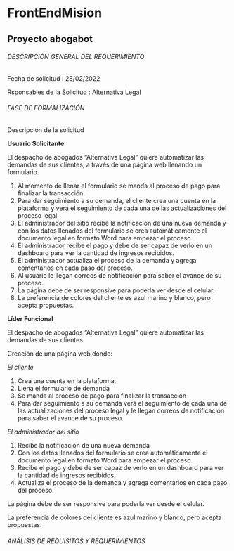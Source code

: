 # FrontEndMision
## Proyecto abogabot 
###### DESCRIPCIÓN GENERAL DEL REQUERIMIENTO
Fecha de solicitud : 28/02/2022


Rsponsables de la Solicitud : Alternativa Legal
###### FASE DE FORMALIZACIÓN
Descripción de la solicitud

**Usuario Solicitante**


El despacho de abogados “Alternativa Legal” quiere automatizar las demandas de sus clientes, a través de una página web llenando un formulario.

1.	Al momento de llenar el formulario se manda al proceso de pago para finalizar la transacción.
2.	Para dar seguimiento a su demanda, el cliente crea una cuenta en la plataforma y verá el seguimiento de cada una de las actualizaciones del proceso legal.
3.	El administrador del sitio recibe la notificación de una nueva demanda y con los datos llenados del formulario se crea automáticamente el documento legal en formato Word para empezar el proceso.
4.	El administrador recibe el pago y debe de ser capaz de verlo en un dashboard para ver la cantidad de ingresos recibidos.
5.	El administrador actualiza el proceso de la demanda y agrega comentarios en cada paso del proceso.
6.	Al usuario le llegan correos de notificación para saber el avance de su proceso.
7.	La página debe de ser responsive para poderla ver desde el celular.
8.	La preferencia de colores del cliente es azul marino y blanco, pero acepta propuestas.

**Líder Funcional**

El despacho de abogados “Alternativa Legal” quiere automatizar las demandas de sus clientes.

Creación de una página web donde:

*El cliente* 
1.	Crea una cuenta en la plataforma.
2.	Llena el formulario de demanda
3.	Se manda al proceso de pago para finalizar la transacción
4.	Para dar seguimiento a su demanda verá el seguimiento de cada una de las actualizaciones del proceso legal y le llegan correos de notificación para saber el avance de su proceso.

*El administrador del sitio*
1.	Recibe la notificación de una nueva demanda 
2.	Con los datos llenados del formulario se crea automáticamente el documento legal en formato Word para empezar el proceso.
3.	Recibe el pago y debe de ser capaz de verlo en un dashboard para ver la cantidad de ingresos recibidos.
4.	Actualiza el proceso de la demanda y agrega comentarios en cada paso del proceso.


La página debe de ser responsive para poderla ver desde el celular.


La preferencia de colores del cliente es azul marino y blanco, pero acepta propuestas.

###### ANÁLISIS DE REQUISITOS Y REQUERIMIENTOS 
